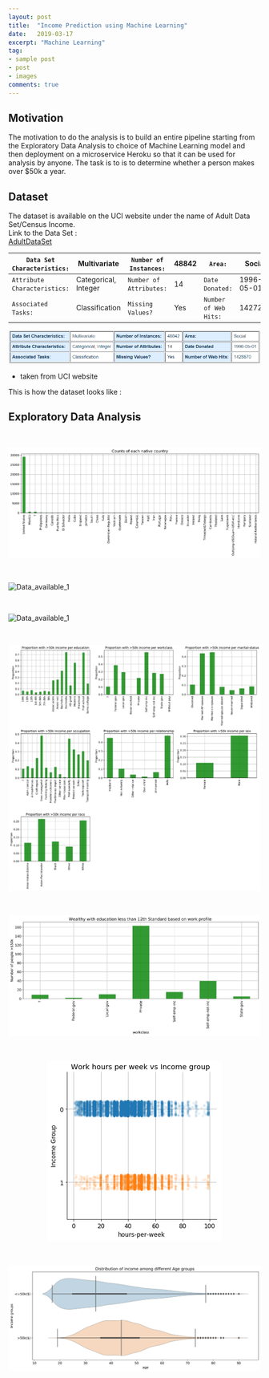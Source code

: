 ```yaml
---
layout: post
title:  "Income Prediction using Machine Learning"
date:   2019-03-17
excerpt: "Machine Learning"
tag:
- sample post
- post
- images
comments: true
---
```


## Motivation

The motivation to do the analysis is to build an entire pipeline starting from the Exploratory Data Analysis to choice of Machine Learning model and then deployment on a microservice Heroku so that it can be used for analysis by anyone. The task is to is to determine whether a person makes over $50k a year.


## Dataset
The dataset is available on the UCI website under the name of Adult Data Set/Census Income.  
Link to the Data Set : <br>
[AdultDataSet](https://archive.ics.uci.edu/ml/datasets/adult)

| `Data Set Characteristics:` | Multivariate  | `Number of Instances:` | 48842   | `Area:`  | Social  |
|---|---|---|---|---|---|
| `Attribute Characteristics:` | Categorical, Integer  | `Number of Attributes:` | 14  | `Date Donated:`  | 1996-05-01  |
|`Associated Tasks:`  | Classification  | `Missing Values?` | Yes  | `Number of Web Hits:`  | 1427251  |

![](../imgs/DataDscription1.PNG)

* taken from UCI website

This is how the dataset looks like :



## Exploratory Data Analysis


<br>

![Data_available](../imgs/Data_available.png)

<br>

![Data_available_1](../imgs/Data_available_1.png)

<br>

![Data_available_1](../imgs/Analysis_Income_prediction.png)

<br>

![Data_available_1](../imgs/Analysis_Income_prediction_1.png)

<br>


![Data_available_1](../imgs/Analysis_Income_prediction_work_profile.png)

<br>

<center>

![Data_available_1](../imgs/Analysis_Income_prediction_workhours.png)

</center>

<br>

![Data_available_1](../imgs/Analysis_Income_predictionAge.png)

<br>
